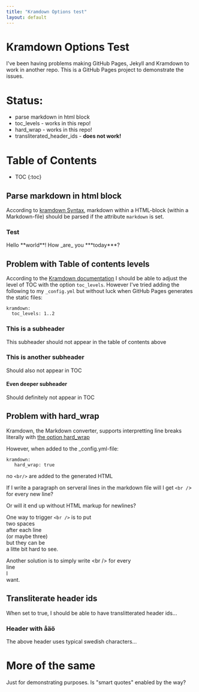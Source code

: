```yaml
---
title: "Kramdown Options test"
layout: default
---
```


# Kramdown Options Test

I've been having problems making GitHub Pages, Jekyll and Kramdown to work in another repo. This is a GitHub Pages project to demonstrate the issues.

# Status:

* parse markdown in html block
* toc_levels - works in this repo!
* hard_wrap - works in this repo!
* transliterated_header_ids - **does not work!**


# Table of Contents 

* TOC
{:toc}


## Parse markdown in html block 

According to [kramdown Syntax](http://kramdown.gettalong.org/syntax.html#html-blocks), markdown within a HTML-block (within a Markdown-file) should be parsed if the attribute `markdown` is set.

### Test

<div markdown="1">
Hello **world**! How _are_ you ***today***?
</div>



## Problem with Table of contents levels
According to the [Kramdown documentation](http://kramdown.gettalong.org/options.html#option-toc-levels) I should be able to adjust the level of TOC with the option `toc_levels`.
However I've tried adding the following to my `_config.yml` but without luck when GitHub Pages generates the static files:

```
kramdown:
  toc_levels: 1..2
``` 

### This is a subheader
This subheader should not appear in the table of contents above

### This is another subheader
Should also not appear in TOC

#### Even deeper subheader
Should definitely not appear in TOC

## Problem with hard_wrap

Kramdown, the Markdown converter, supports interpretting line breaks literally with [the option hard_wrap](http://kramdown.gettalong.org/options.html#option-hard-wrap)

However, when added to the _config.yml-file:

    kramdown:
       hard_wrap: true

no `<br/>` are added to the generated HTML

If I write a paragraph
on serveral lines
in the markdown file
will I get `<br /`>
for every new line?

Or will it end up without HTML markup for newlines?

One way to trigger `<br />` is to put  
two spaces  
after each line  
(or maybe three)   
but they can be  
a litte bit hard to see.

Another solution is to simply write \<br /> for every <br />
line <br />
I <br/>
want.

## Transliterate header ids

When set to true, I should be able to have translitterated header ids...

### Header with åäö 

The above header uses typical swedish characters...

# More of the same 
Just for demonstrating purposes. Is "smart quotes" enabled by the way?
